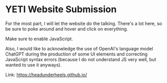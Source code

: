# YETI Website Submission
For the most part, I will let the website do the talking. There's a lot here, so be sure to poke around and hover and click on everything.

Make sure to enable JavaScript.

Also, I would like to acknowledge the use of OpenAI's language model ChatGPT during the production of some UI elements and correcting JavaScript syntax errors (because I do not understand JS very well, but wanted to use it anyways).

Link: https://headunderheels.github.io/
